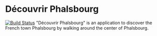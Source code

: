 # Découvrir Phalsbourg
[![Build Status](https://travis-ci.org/cedced19/decouvrir-phalsbourg.svg?branch=master)](https://travis-ci.org/cedced19/decouvrir-phalsbourg)
"Découvrir Phalsbourg" is an application to discover the French town Phalsbourg by walking around the center of Phalsbourg.
